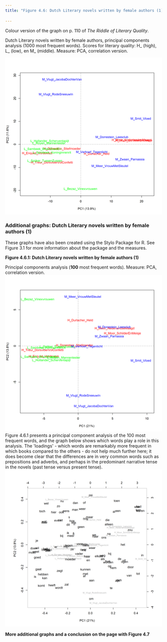 ```yaml
---
title: "Figure 4.6: Dutch Literary novels written by female authors (1)"

---
```


Colour version of the graph on p. 110 of *The Riddle of Literary Quality*.

Dutch Literary novels written by female authors, principal components analysis (1000 most frequent words). Scores for literary quality: H_ (high), L_ (low), en M_ (middle). Measure: PCA, correlation version.

![Figure 4.6](public/7_6_0_PCA_1000_MFWs_Culled_0__PCA_corr.png)

### **Additional graphs: Dutch Literary novels written by female authors (1)**

These graphs have also been created using the Stylo Package for R. See Figure 3.1 for more information about the package and the measures.


**Figure 4.6.1: Dutch Literary novels written by female authors (1)**

Principal components analysis (**100** most frequent words). Measure: PCA, correlation version.
![Figure 4.6.1](public/7_6_1_PCA_100_MFWs_Culled_0__PCA__corr.png)
Figure 4.6.1 presents a principal component analysis of the 100 most frequent words, and the graph below shows which words play a role in this analysis. The 'loadings' - which words are remarkably more frequent in which books compared to the others - do not help much further here; it does become clear that the differences are in very common words such as prepositions and adverbs, and perhaps in the predominant narrative tense in the novels (past tense versus present tense).
![Grafiek 7.6.2](public/7_6_2_loadings_PCA_100_MFWs_Culled_0__PCA__corr.png)

**More additional graphs and a conclusion on the page with Figure 4.7**
